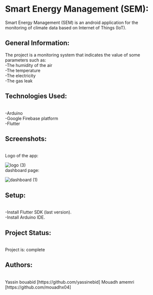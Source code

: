 # Smart Energy Management (SEM):
Smart Energy Management (SEM) is an android application for the monitoring of climate data based on Internet of Things (IoT).

## General Information:
The project is a monitoring system that indicates the value of some parameters such as:
<br>
-The humidity of the air <br>
-The temperature<br>
-The electricity<br>
-The gas leak<br>

## Technologies Used:
<br>
-Arduino <br>
-Google Firebase platform <br>
-Flutter <br>

## Screenshots:
<br>
Logo of the app: <br>

![logo (3)](https://user-images.githubusercontent.com/85496711/160296864-11ca984f-9de0-420f-9155-6144578cf7b4.jpg) 
<br>
dashboard page: <br>

![dashboard (1)](https://user-images.githubusercontent.com/85496711/160297381-21f45417-321b-4551-b7b9-41cc6929a295.jpg)

## Setup:
<br>
-Install Flutter SDK (last version).<br>
-Install Arduino IDE.<br>

## Project Status:
<br>
Project is: complete<br>

## Authors:
<br>
Yassin bouabid [https://github.com/yassinebid]
Mouadh amemri [https://github.com/mouadhx04]
